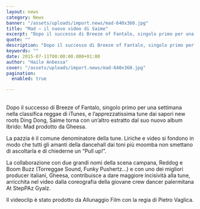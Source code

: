 ```yaml
---
layout: news
category: News
banner: "/assets/uploads/import.news/mad-640x360.jpg"
title: "Mad – il nuovo video di Saime"
excerpt: "Dopo il successo di Breeze of Fantalo, singolo primo per una settimana nella classifica reggae di iTunes, e l’apprezzatissima tune dai sapori new roots Ding Dong, Saime torna con un’altro estratto dal suo nuovo album Ibrido: Mad prodotto da Gheesa. La pazzia è il comune denominatore della tune. Liriche e video si fondono in modo [&hellip"
quote: ""
description: "Dopo il successo di Breeze of Fantalo, singolo primo per una settimana nella classifica reggae di iTunes, e l’apprezzatissima tune dai sapori new roots Ding Dong, Saime torna con un’altro estratto dal suo nuovo album Ibrido: Mad prodotto da Gheesa. La pazzia è il comune denominatore della tune. Liriche e video si fondono in modo [&hellip"
keywords: ""
date: 2015-07-11T00:00:00.000+01:00
author: "Haile Anbessa"
cover: "/assets/uploads/import.news/mad-640x360.jpg"
pagination:
  enabled: true

---
```


[](https://hotmc.com/wp-content/uploads/2015/07/mad.jpg)  
Dopo il successo di Breeze of Fantalo, singolo primo per una settimana nella classifica reggae di iTunes, e l’apprezzatissima tune dai sapori new roots Ding Dong, Saime torna con un’altro estratto dal suo nuovo album Ibrido: Mad prodotto da Gheesa.

La pazzia è il comune denominatore della tune. Liriche e video si fondono in modo che tutti gli amanti della dancehall dai toni più moomba non smettano di ascoltarla e di chiederne un “Pull up!”.

La collaborazione con due grandi nomi della scena campana, Reddog e Boom Buzz (Torreggae Sound, Funky Pushertz…) e con uno dei migliori producer italiani, Gheesa, contribuisce a dare maggiore incisività alla tune, arricchita nel video dalla coreografia della giovane crew dancer palermitana At StepPAz Gyalz.

Il videoclip è stato prodotto da Allunaggio Film con la regia di Pietro Vaglica.